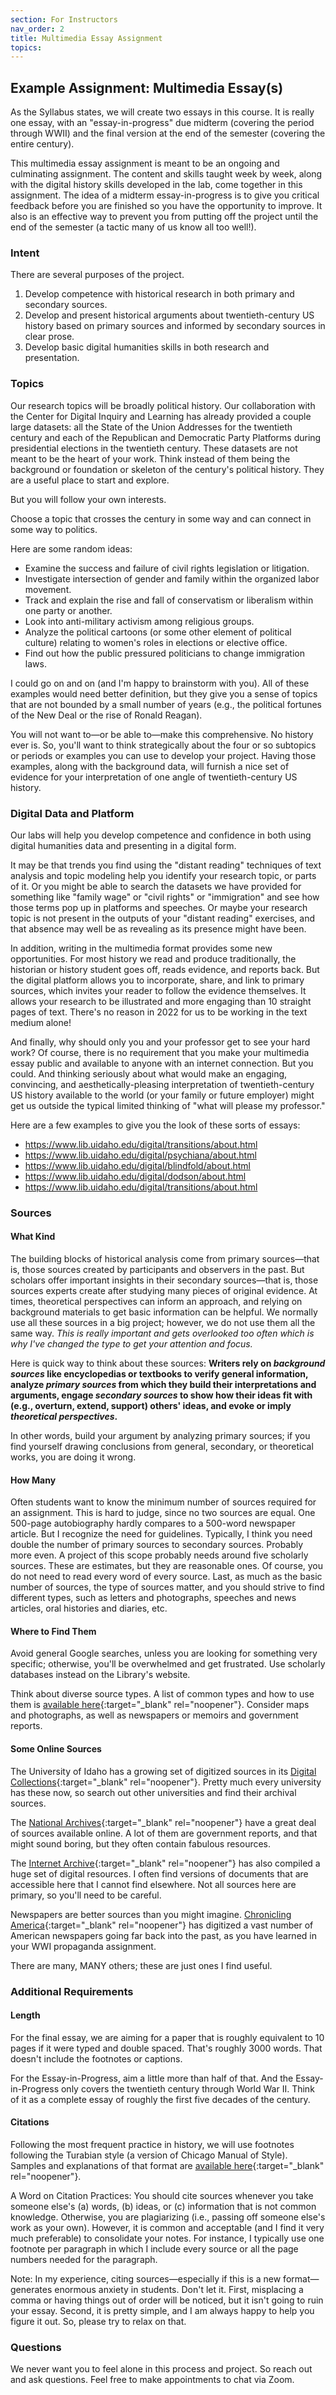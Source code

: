```yaml
---
section: For Instructors
nav_order: 2
title: Multimedia Essay Assignment
topics:
---
```


## Example Assignment: Multimedia Essay(s)

As the Syllabus states, we will create two essays in this course. It is really one essay, with an "essay-in-progress" due midterm (covering the period through WWII) and the final version at the end of the semester (covering the entire century).

This multimedia essay assignment is meant to be an ongoing and culminating assignment. The content and skills taught week by week, along with the digital history skills developed in the lab, come together in this assignment. The idea of a midterm essay-in-progress is to give you critical feedback before you are finished so you have the opportunity to improve. It also is an effective way to prevent you from putting off the project until the end of the semester (a tactic many of us know all too well!).

### Intent

There are several purposes of the project.

1. Develop competence with historical research in both primary and secondary sources.
2. Develop and present historical arguments about twentieth-century US history based on primary sources and informed by secondary sources in clear prose.
3. Develop basic digital humanities skills in both research and presentation.

### Topics

Our research topics will be broadly political history. Our collaboration with the Center for Digital Inquiry and Learning has already provided a couple large datasets: all the State of the Union Addresses for the twentieth century and each of the Republican and Democratic Party Platforms during presidential elections in the twentieth century. These datasets are not meant to be the heart of your work. Think instead of them being the background or foundation or skeleton of the century's political history. They are a useful place to start and explore.

But you will follow your own interests.

Choose a topic that crosses the century in some way and can connect in some way to politics.

Here are some random ideas:
- Examine the success and failure of civil rights legislation or litigation.
- Investigate intersection of gender and family within the organized labor movement.
- Track and explain the rise and fall of conservatism or liberalism within one party or another.
- Look into anti-military activism among religious groups.
- Analyze the political cartoons (or some other element of political culture) relating to women's
roles in elections or elective office.
- Find out how the public pressured politicians to change immigration laws.

I could go on and on (and I'm happy to brainstorm with you). All of these examples would need better definition, but they give you a sense of topics that are not bounded by a small number of years (e.g., the political fortunes of the New Deal or the rise of Ronald Reagan).

You will not want to—or be able to—make this comprehensive. No history ever is. So, you'll want to think strategically about the four or so subtopics or periods or examples you can use to develop your project. Having those examples, along with the background data, will furnish a nice set of evidence for your interpretation of one angle of twentieth-century US history.

### Digital Data and Platform

Our labs will help you develop competence and confidence in both using digital humanities data and presenting in a digital form.

It may be that trends you find using the "distant reading" techniques of text analysis and topic modeling help you identify your research topic, or parts of it. Or you might be able to search the datasets we have provided for something like "family wage" or "civil rights" or "immigration" and see how those terms pop up in platforms and speeches. Or maybe your research topic is not present in the outputs of your "distant reading" exercises, and that absence may well be as revealing as its presence might have been.

In addition, writing in the multimedia format provides some new opportunities. For most history we read and produce traditionally, the historian or history student goes off, reads evidence, and reports back. But the digital platform allows you to incorporate, share, and link to primary sources, which invites your reader to follow the evidence themselves. It allows your research to be illustrated and more engaging than 10 straight pages of text. There's no reason in 2022 for us to be working in the text medium alone!

And finally, why should only you and your professor get to see your hard work? Of course, there is no requirement that you make your multimedia essay public and available to anyone with an internet connection. But you could. And thinking seriously about what would make an engaging, convincing, and aesthetically-pleasing interpretation of twentieth-century US history available to the world (or your family or future employer) might get us outside the typical limited thinking of "what will please my professor."

Here are a few examples to give you the look of these sorts of essays:

- <https://www.lib.uidaho.edu/digital/transitions/about.html>
- <https://www.lib.uidaho.edu/digital/psychiana/about.html>
- <https://www.lib.uidaho.edu/digital/blindfold/about.html>
- <https://www.lib.uidaho.edu/digital/dodson/about.html>
- <https://www.lib.uidaho.edu/digital/transitions/about.html>

### Sources

#### What Kind

The building blocks of historical analysis come from primary sources—that is, those sources created by participants and observers in the past. But scholars offer important insights in their secondary sources—that is, those sources experts create after studying many pieces of original evidence. At times, theoretical perspectives can inform an approach, and relying on background materials to get basic information can be helpful. We normally use all these sources in a big project; however, we do not use them all the same way. *This is really important and gets overlooked too often which is why I've changed the type to get your attention and focus.*

Here is quick way to think about these sources: **Writers rely on *background sources* like encyclopedias or textbooks to verify general information, analyze *primary sources* from which they build their interpretations and arguments, engage *secondary sources* to show how their ideas fit with (e.g., overturn, extend, support) others' ideas, and evoke or imply *theoretical perspectives*.**

In other words, build your argument by analyzing primary sources; if you find yourself drawing conclusions from general, secondary, or theoretical works, you are doing it wrong.

#### How Many

Often students want to know the minimum number of sources required for an assignment. This is hard to judge, since no two sources are equal. One 500-page autobiography hardly compares to a 500-word newspaper article. But I recognize the need for guidelines. Typically, I think you need double the number of primary sources to secondary sources. Probably more even. A project of this scope probably needs around five scholarly sources. These are estimates, but they are reasonable ones. Of course, you do not need to read every word of every source. Last, as much as the basic number of sources, the type of sources matter, and you should strive to find different types, such as letters and photographs, speeches and news articles, oral histories and diaries, etc.

#### Where to Find Them

Avoid general Google searches, unless you are looking for something very specific; otherwise, you'll be overwhelmed and get frustrated. Use scholarly databases instead on the Library's website.

Think about diverse source types. A list of common types and how to use them is [available here](https://www.williamcronon.net/researching/index.htm#researchsources){:target="_blank" rel="noopener"}. Consider maps and photographs, as well as newspapers or memoirs and government reports.

#### Some Online Sources

The University of Idaho has a growing set of digitized sources in its [Digital Collections](https://www.lib.uidaho.edu/digital/collections.html){:target="_blank" rel="noopener"}. Pretty much every university has these now, so search out other universities and find their archival sources.

The [National Archives](https://www.archives.gov/research){:target="_blank" rel="noopener"} have a great deal of sources available online. A lot of them are government reports, and that might sound boring, but they often contain fabulous resources.

The [Internet Archive](https://archive.org/){:target="_blank" rel="noopener"} has also compiled a huge set of digital resources. I often find versions of documents that are accessible here that I cannot find elsewhere. Not all sources here are primary, so you'll need to be careful.

Newspapers are better sources than you might imagine. [Chronicling America](https://chroniclingamerica.loc.gov/){:target="_blank" rel="noopener"} has digitized a vast number of American newspapers going far back into the past, as you have learned in your WWI propaganda assignment.

There are many, MANY others; these are just ones I find useful.

### Additional Requirements

#### Length

For the final essay, we are aiming for a paper that is roughly equivalent to 10 pages if it were typed and double spaced. That's roughly 3000 words. That doesn't include the footnotes or captions.

For the Essay-in-Progress, aim a little more than half of that. And the Essay-in-Progress only covers the twentieth century through World War II. Think of it as a complete essay of roughly the first five decades of the century.

#### Citations

Following the most frequent practice in history, we will use footnotes following the Turabian style (a version of Chicago Manual of Style). Samples and explanations of that format are [available here](https://www.chicagomanualofstyle.org/turabian/turabian-notes-and-bibliography-citation-quick-guide.html){:target="_blank" rel="noopener"}.

A Word on Citation Practices: You should cite sources whenever you take someone else's (a) words, (b) ideas, or (c) information that is not common knowledge. Otherwise, you are plagiarizing (i.e., passing off someone else's work as your own). However, it is common and acceptable (and I find it very much preferable) to consolidate your notes. For instance, I typically use one footnote per paragraph in which I include every source or all the page numbers needed for the paragraph.  

Note: In my experience, citing sources—especially if this is a new format—generates enormous anxiety in students. Don't let it. First, misplacing a comma or having things out of order will be noticed, but it isn't going to ruin your essay. Second, it is pretty simple, and I am always happy to help you figure it out.  So, please try to relax on that.

### Questions

We never want you to feel alone in this process and project. So reach out and ask questions. Feel free to make appointments to chat via Zoom.

